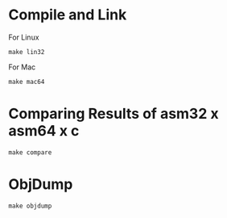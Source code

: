 # Compile and Link

For Linux

```
make lin32
```


For Mac

```
make mac64
```

# Comparing Results of asm32 x asm64 x c

```
make compare
```


# ObjDump

```
make objdump
```
